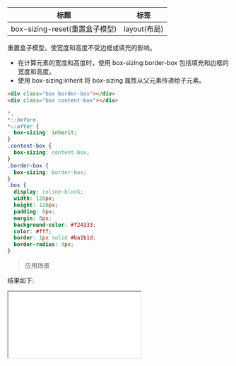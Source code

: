 | 标题                           | 标签         |
| ------------------------------ | ------------ |
| box-sizing-reset(重置盒子模型) | layout(布局) |

重置盒子模型，使宽度和高度不受边框或填充的影响。

- 在计算元素的宽度和高度时，使用 box-sizing:border-box 包括填充和边框的宽度和高度。
- 使用 box-sizing:inherit 将 box-sizing 属性从父元素传递给子元素。

```html
<div class="box border-box"></div>
<div class="box content-box"></div>
```

```css
*,
*::before,
*::after {
  box-sizing: inherit;
}
.content-box {
  box-sizing: content-box;
}
.border-box {
  box-sizing: border-box;
}
.box {
  display: inline-block;
  width: 120px;
  height: 120px;
  padding: 8px;
  margin: 8px;
  background-color: #f24333;
  color: #fff;
  border: 1px solid #ba1b1d;
  border-radius: 4px;
}
```

> 应用场景

<div class="code-editor" data-url="codes/css/html/box-sizing-reset.html" data-language="html"></div>

结果如下:

<iframe src="codes/css/html/box-sizing-reset.html"></iframe>
